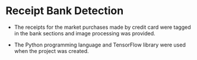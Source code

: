 # Receipt Bank Detection

- The receipts for the market purchases made by credit card were
tagged in the bank sections and image processing was provided.

- The Python programming language and TensorFlow library were
used when the project was created.
